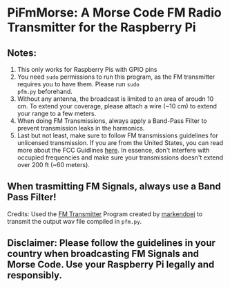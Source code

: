 # PiFmMorse: A Morse Code FM Radio Transmitter for the Raspberry Pi
## Notes: 
1. This only works for Raspberry Pis with GPIO pins
2. You need <code>sudo</code> permissions to run this program, as the FM transmitter requires you to have them. Please run <code>sudo pfm.py</code> beforehand.
3. Without any antenna, the broadcast is limited to an area of aroudn 10 cm. To extend your coverage, please attach a wire (~10 cm) to extend your range to a few meters.
4. When doing FM Transmissions, always apply a Band-Pass Filter to prevent transmission leaks in the harmonics. 
5. Last but not least, make sure to follow FM transmissions guidelines for unlicensed transmission. If you are from the United States, you can read more about the FCC Guidlines [here](https://www.fcc.gov/media/radio/low-power-radio-general-information#UNLICENSED). In essence, don't interfere with occupied frequencies and make sure your transmissions doesn't extend over 200 ft (~60 meters).

## When trasmitting FM Signals, always use a Band Pass Filter!
Credits: Used the [FM Transmitter](https://github.com/markondej/fm_transmitter) Program created by [markendoej](https://github.com/markondej) to transmit the output wav file compiled in <code>pfm.py</code>.
## Disclaimer: Please follow the guidelines in your country when broadcasting FM Signals and Morse Code. Use your Raspberry Pi legally and responsibly. 


